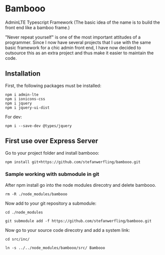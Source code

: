 # Bambooo
AdminLTE Typescript Framework (The basic idea of the name is to build the front end like a bamboo frame.)

"Never repeat yourself" is one of the most important attitudes of a programmer. 
Since I now have several projects that I use with the same basic framework for a chic admin front end, 
I have now decided to outsource this as an extra project and thus make it easier to maintain the code.

## Installation
First, the following packages must be installed:
```shell
npm i admin-lte
npm i ionicons-css
npm i jquery
npm i jquery-ui-dist
```

For dev:
```shell
npm i --save-dev @types/jquery
```

## First use over Express Server

Go to your project folder and install bambooo:
```shell
npm install git+https://github.com/stefanwerfling/bambooo.git
```

### Sample working with submodule in git

After npm install go into the node modules direcotry and delete bambooo.
```shell
rm -R ./node_modules/bambooo
```

Now add to your git repository a submodule:
```shell
cd ./node_modules
```

```shell
git submodule add -f https://github.com/stefanwerfling/bambooo.git
```

Now go to your source code direcotry and add a system link:
```shell
cd src/inc/
```

```shell
ln -s ../../node_modules/bambooo/src/ Bambooo
```